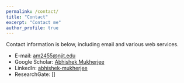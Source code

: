 ```yaml
---
permalink: /contact/
title: "Contact"
excerpt: "Contact me"
author_profile: true
---
```

Contact information is below, including email and various web services.  

* E-mail: [am2455@njit.edu](mailto:am2455@njit.edu)
* Google Scholar: [Abhishek Mukherjee](https://scholar.google.com/citations?user=K2SRNu4AAAAJ&hl=en&authuser=1)
* LinkedIn: [abhishek-mukherjee](http://www.linkedin.com/in/abhishek-mukherjee-24078888/)
* ResearchGate: []